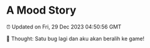 # A Mood Story

⏰ Updated on Fri, 29 Dec 2023 04:50:56 GMT

💭 Thought: Satu bug lagi dan aku akan beralih ke game!

